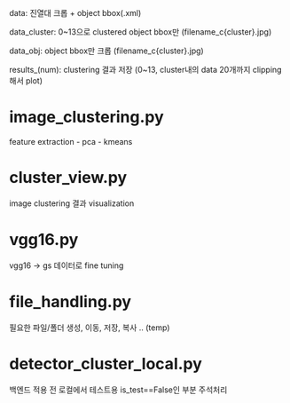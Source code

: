 data: 진열대 크롭 + object bbox(.xml)

data_cluster: 0~13으로 clustered object bbox만 (filename_c{cluster}.jpg)

data_obj: object bbox만 크롭 (filename_c{cluster}.jpg)

results_(num): clustering 결과 저장 (0~13, cluster내의 data 20개까지 clipping해서 plot)

# image_clustering.py
feature extraction - pca - kmeans

# cluster_view.py
image clustering 결과 visualization

# vgg16.py
vgg16 -> gs 데이터로 fine tuning

# file_handling.py
필요한 파일/폴더 생성, 이동, 저장, 복사 .. (temp)

# detector_cluster_local.py
백엔드 적용 전 로컬에서 테스트용
is_test==False인 부분 주석처리